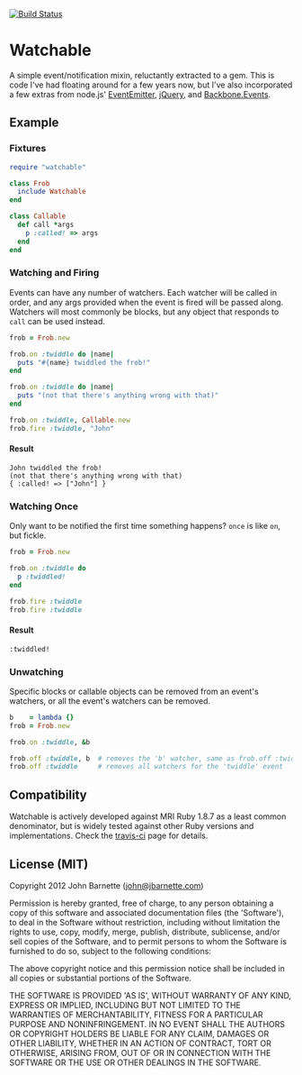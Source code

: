 [![Build Status](https://secure.travis-ci.org/jbarnette/watchable.png)](http://travis-ci.org/jbarnette/watchable)

# Watchable

A simple event/notification mixin, reluctantly extracted to a gem.
This is code I've had floating around for a few years now, but I've
also incorporated a few extras from node.js' [EventEmitter][ee],
[jQuery][jq], and [Backbone.Events][be].

[ee]: http://nodejs.org/api/events.html#events_class_events_eventemitter
[jq]: http://api.jquery.com/on
[be]: http://documentcloud.github.com/backbone/#Events

## Example

### Fixtures

```ruby
require "watchable"

class Frob
  include Watchable
end

class Callable
  def call *args
    p :called! => args
  end
end

```

### Watching and Firing

Events can have any number of watchers. Each watcher will be called
in order, and any args provided when the event is fired will be passed
along. Watchers will most commonly be blocks, but any object that
responds to `call` can be used instead.

```ruby
frob = Frob.new

frob.on :twiddle do |name|
  puts "#{name} twiddled the frob!"
end

frob.on :twiddle do |name|
  puts "(not that there's anything wrong with that)"
end

frob.on :twiddle, Callable.new
frob.fire :twiddle, "John"
```

#### Result

    John twiddled the frob!
    (not that there's anything wrong with that)
    { :called! => ["John"] }

### Watching Once

Only want to be notified the first time something happens? `once` is
like `on`, but fickle.

```ruby
frob = Frob.new

frob.on :twiddle do
  p :twiddled!
end

frob.fire :twiddle
frob.fire :twiddle
```

#### Result

    :twiddled!

### Unwatching

Specific blocks or callable objects can be removed from an event's
watchers, or all the event's watchers can be removed.

```ruby
b    = lambda {}
frob = Frob.new

frob.on :twiddle, &b

frob.off :twiddle, b  # removes the 'b' watcher, same as frob.off :twiddle, &b
frob.off :twiddle     # removes all watchers for the 'twiddle' event
```

## Compatibility

Watchable is actively developed against MRI Ruby 1.8.7 as a least common
denominator, but is widely tested against other Ruby versions and
implementations. Check the [travis-ci][] page for details.

[travis-ci]: http://travis-ci.org/jbarnette/watchable

## License (MIT)

Copyright 2012 John Barnette (john@jbarnette.com)

Permission is hereby granted, free of charge, to any person obtaining
a copy of this software and associated documentation files (the
'Software'), to deal in the Software without restriction, including
without limitation the rights to use, copy, modify, merge, publish,
distribute, sublicense, and/or sell copies of the Software, and to
permit persons to whom the Software is furnished to do so, subject to
the following conditions:

The above copyright notice and this permission notice shall be
included in all copies or substantial portions of the Software.

THE SOFTWARE IS PROVIDED 'AS IS', WITHOUT WARRANTY OF ANY KIND,
EXPRESS OR IMPLIED, INCLUDING BUT NOT LIMITED TO THE WARRANTIES OF
MERCHANTABILITY, FITNESS FOR A PARTICULAR PURPOSE AND NONINFRINGEMENT.
IN NO EVENT SHALL THE AUTHORS OR COPYRIGHT HOLDERS BE LIABLE FOR ANY
CLAIM, DAMAGES OR OTHER LIABILITY, WHETHER IN AN ACTION OF CONTRACT,
TORT OR OTHERWISE, ARISING FROM, OUT OF OR IN CONNECTION WITH THE
SOFTWARE OR THE USE OR OTHER DEALINGS IN THE SOFTWARE.
